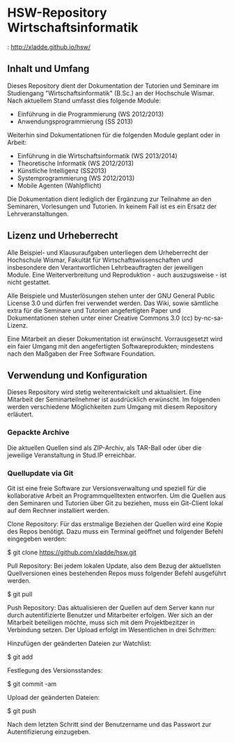 # HSW-Repository Wirtschaftsinformatik
: http://xladde.github.io/hsw/

## Inhalt und Umfang
Dieses Repository dient der Dokumentation der Tutorien und Seminare im Studiengang "Wirtschaftsinformatik" (B.Sc.) an der Hochschule Wismar. Nach aktuellem Stand umfasst dies folgende Module:

* Einführung in die Programmierung (WS 2012/2013)
* Anwendungsprogrammierung (SS 2013)

Weiterhin sind Dokumentationen für die folgenden Module geplant oder in Arbeit:

* Einführung in die Wirtschaftsinformatik (WS 2013/2014)
* Theoretische Informatik (WS 2012/2013)
* Künstliche Intelligenz (SS2013)
* Systemprogrammierung (WS 2012/2013)
* Mobile Agenten (Wahlpflicht)

Die Dokumentation dient lediglich der Ergänzung zur Teilnahme an den Seminaren, Vorlesungen und Tutorien. In keinem Fall ist es ein Ersatz der Lehrveranstaltungen.

## Lizenz und Urheberrecht

Alle Beispiel- und Klausuraufgaben unterliegen dem Urheberrecht der Hochschule Wismar, Fakultät für Wirtschaftswissenschaften und insbesondere den Verantwortlichen Lehrbeauftragten der jeweiligen Module. Eine Weiterverbreitung und Reproduktion - auch auszugsweise - ist nicht gestattet.

Alle Beispiele und Musterlösungen stehen unter der GNU General Public License 3.0 und dürfen frei verwendet werden. Das Wiki, sowie sämtliche extra für die Seminare und Tutorien angefertigten Paper und Dokumentationen stehen unter einer Creative Commons 3.0 (cc) by-nc-sa-Lizenz.

Eine Mitarbeit an dieser Dokumentation ist erwünscht. Vorrausgesetzt wird ein faier Umgang mit den angefertigten Softwareprodukten; mindestens nach den Maßgaben der Free Software Foundation.

## Verwendung und Konfiguration

Dieses Repository wird stetig weiterentwickelt und aktualisiert. Eine Mitarbeit der Seminarteilnehmer ist ausdrücklich erwünscht. Im folgenden werden verschiedene Möglichkeiten zum Umgang mit diesem Repository erläutert.

### Gepackte Archive

Die aktuellen Quellen sind als ZIP-Archiv, als TAR-Ball oder über die jeweilige Veranstaltung in Stud.IP erreichbar.

### Quellupdate via Git

Git ist eine freie Software zur Versionsverwaltung und speziell für die kollaborative Arbeit an Programmquelltexten entworfen. Um die Quellen aus den Seminaren und Tutorien über Git zu beziehen, muss ein Git-Client lokal auf dem Rechner installiert werden.

Clone Repository: Für das erstmalige Beziehen der Quellen wird eine Kopie des Repos benötigt. Dazu muss ein Terminal geöffnet und folgender Befehl eingegeben werden:

$ git clone https://github.com/xladde/hsw.git <target>

Pull Repository: Bei jedem lokalen Update, also dem Bezug der aktuellsten Quellversionen eines bestehenden Repos muss folgender Befehl ausgeführt werden.

$ git pull

Push Repository: Das aktualisieren der Quellen auf dem Server kann nur durch autentifizierte Benutzer und Mitarbeiter erfolgen. Wer sich an der Mitarbeit beteiligen möchte, muss sich mit dem Projektbezitzer in Verbindung setzen. Der Upload erfolgt im Wesentlichen in drei Schritten:

Hinzufügen der geänderten Dateien zur Watchlist:

$ git add <list of files>

Festlegung des Versionsstandes:

$ git commit -am <be polite and make a comment on your commit>

Upload der geänderten Dateien:

$ git push

Nach dem letzten Schritt sind der Benutzername und das Passwort zur Autentifizierung einzugeben.
